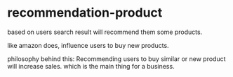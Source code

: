 # recommendation-product
based on users search result will recommend them some products.

like amazon does, influence users to buy new products.

philosophy behind this: Recommending users to buy similar or new product will increase sales. which is the main thing for a business.
